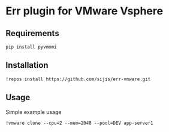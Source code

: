 Err plugin for VMware Vsphere
===

Requirements
---
```
pip install pyvmomi
```

Installation
---
```
!repos install https://github.com/sijis/err-vmware.git
```

Usage
---
Simple example usage

```
!vmware clone --cpu=2 --mem=2048 --pool=DEV app-server1
```
